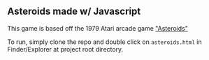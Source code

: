 ## Asteroids made w/ Javascript 

This game is based off the 1979 Atari arcade game ["Asteroids"](https://en.wikipedia.org/wiki/Asteroids_(video_game))

To run, simply clone the repo and double click on `asteroids.html` in Finder/Explorer at project root directory.